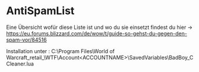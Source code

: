 # AntiSpamList

Eine Übersicht wofür diese Liste ist und wo du sie einsetzt findest du hier -> https://eu.forums.blizzard.com/de/wow/t/guide-so-gehst-du-gegen-den-spam-vor/84516

Installation unter : C:\Program Files\World of Warcraft_retail_\WTF\Account\<ACCOUNTNAME>\SavedVariables\BadBoy_CCleaner.lua

